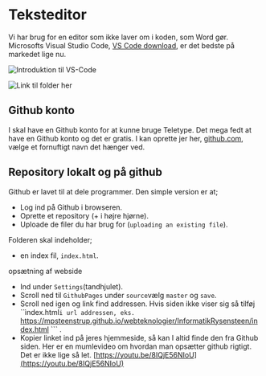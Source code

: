 # Teksteditor
Vi har brug for en editor som ikke laver om i koden, som Word gør. Microsofts Visual Studio Code, [VS Code download](https://code.visualstudio.com/download), er det bedste på markedet lige nu.

![Introduktion til VS-Code](https://www.youtube.com/watch?v=iCtMxhW51dc)

![Link til folder her ](https://github.com/mpsteenstrup/webteknologier/tree/main/portfolieTemplate)

## Github konto
I skal have en Github konto for at kunne bruge Teletype. Det mega fedt at have en Github konto og det er gratis. I kan oprette jer her, [github.com](https://github.com/), vælge et fornuftigt navn det hænger ved.

## Repository lokalt og på github
Github er lavet til at dele programmer.
Den simple version er at;
* Log ind på Github i browseren.
* Oprette et repository (+ i højre hjørne).
* Uploade de filer du har brug for (```uploading an existing file```).

Folderen skal indeholder;
* en index fil, ```index.html```.


opsætning af webside
* Ind under ```Settings```(tandhjulet).
* Scroll ned til ```GithubPages``` under ```source```vælg ```master``` og ```save```.
* Scroll ned igen og link find addressen. Hvis siden ikke viser sig så tilføj ``ìndex.html```i url addressen, eks. ```https://mpsteenstrup.github.io/webteknologier/InformatikRysensteen/index.html ``` .
* Kopier linket ind på jeres hjemmeside, så kan I altid finde den fra Github siden.
Her er en mumlevideo om hvordan man opsætter github rigtigt. Det er ikke lige så let.
[https://youtu.be/8IQjE56NIoU](https://youtu.be/8IQjE56NIoU)
